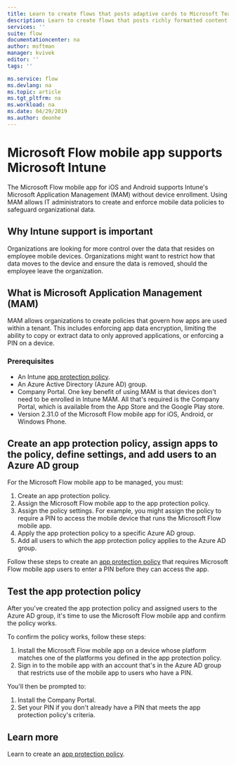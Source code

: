 ```yaml
---
title: Learn to create flows that posts adaptive cards to Microsoft Teams. | Microsoft Docs
description: Learn to create flows that posts richly formatted content with adaptive cards to Microsoft Teams.
services: ''
suite: flow
documentationcenter: na
author: msftman
manager: kvivek
editor: ''
tags: ''

ms.service: flow
ms.devlang: na
ms.topic: article
ms.tgt_pltfrm: na
ms.workload: na
ms.date: 04/29/2019
ms.author: deonhe
---
```



<!--The title and description do not look correct.-->




# Microsoft Flow mobile app supports Microsoft Intune


<!--Are you sure MAM isn't "mobile application management"? https://worldready.cloudapp.net/StyleGuide/Read?id=2696&topicid=33595 -->


The Microsoft Flow mobile app for iOS and Android supports Intune's Microsoft Application Management (MAM) without device enrollment. Using MAM allows IT administrators to create and enforce mobile data policies to safeguard organizational data.

## Why Intune support is important

Organizations are looking for more control over the data that resides on employee mobile devices. Organizations might want to restrict how that data moves to the device and ensure the data is removed, should the employee leave the organization.

## What is Microsoft Application Management (MAM)

MAM allows organizations to create policies that govern how apps are used within a tenant. This includes enforcing app data encryption, limiting the ability to copy or extract data to only approved applications, or enforcing a PIN on a device.

### Prerequisites

- An Intune [app protection policy](https://docs.microsoft.com/intune/app-protection-policies).
- An Azure Active Directory (Azure AD) group.
- Company Portal. One key benefit of using MAM is that devices don't need to be enrolled in Intune MAM. All that's required is the Company Portal, which is available from the App Store and the Google Play store.
- Version 2.31.0 of the Microsoft Flow mobile app for iOS, Android, or Windows Phone.

## Create an app protection policy, assign apps to the policy, define settings, and add users to an Azure AD group

For the Microsoft Flow mobile app to be managed, you must:

1. Create an app protection policy.
1. Assign the Microsoft Flow mobile app to the app protection policy.
1. Assign the policy settings. For example, you might assign the policy to require a PIN to access the mobile device that runs the Microsoft Flow mobile app.
1. Apply the app protection policy to a specific Azure AD group.
1. Add all users to which the app protection policy applies to the Azure AD group.

Follow these steps to create an [app protection policy](https://docs.microsoft.com/intune/app-protection-policies) that requires Microsoft Flow mobile app users to enter a PIN before they can access the app. 


## Test the app protection policy

After you've created the app protection policy and assigned users to the Azure AD group, it's time to use the Microsoft Flow mobile app and confirm the policy works.

To confirm the policy works, follow these steps:

1. Install the Microsoft Flow mobile app on a device whose platform matches one of the platforms you defined in the app protection policy.
1. Sign in to the mobile app with an account that's in the Azure AD group that restricts use of the mobile app to users who have a PIN.

You'll then be prompted to:
1. Install the Company Portal.
1. Set your PIN if you don't already have a PIN that meets the app protection policy's criteria.


## Learn more

Learn to create an [app protection policy](https://docs.microsoft.com/intune/app-protection-policies).

